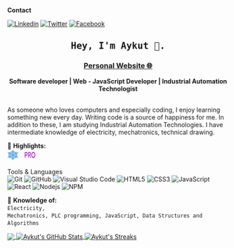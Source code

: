 <p><strong>Contact</strong></p> 

[![Linkedin](https://img.shields.io/badge/LinkedIn-Aykut%20Korkmaz-blue?logo=Linkedin&logoColor=blue&labelColor=black)](https://www.linkedin.com/in/aykutkorkmazx/)
[![Twitter](https://img.shields.io/badge/Twitter-Aykut%20Korkmaz-blue?logo=Twitter&logoColor=blue&labelColor=black)](https://twitter.com/AykutKorkmazX)
[![Facebook](https://img.shields.io/badge/Facebook-Aykut%20Korkmaz-blue?logo=Facebook&logoColor=blue&labelColor=black)](https://www.facebook.com/aykutkorkmazX)

<h2 align='center'><samp><strong>Hey, I'm Aykut 👋.</strong></samp></h2>
<h3 align='center'><strong><a href="http://aykut.codes" target="_blank">Personal Website 🌐</a></strong></h3>
<p align='center'><strong>Software developer | Web - JavaScript Developer | Industrial Automation Technologist</strong></p> <br>
<!-- ![Profile views](https://gpvc.arturio.dev/aykutkorkmaz1) -->
As someone who loves computers and especially coding, I enjoy learning something new every day. Writing code is a source of happiness for me. In addition to these, I am studying Industrial Automation Technologies. I have intermediate knowledge of electricity, mechatronics, technical drawing. <br>

🚩 **Highlights:** <br>
<a><img src='https://raw.githubusercontent.com/acervenky/animated-github-badges/master/assets/acbadge.gif' width='25' height='25'></a> <a><img src='https://raw.githubusercontent.com/acervenky/animated-github-badges/master/assets/pro.gif' width='25' height='25'></a> 

Tools & Languages <br>
![Git](https://img.shields.io/badge/-Git-000000?style=flat&logo=git&logoColor=F05032&labelColor=ffffff)
![GitHub](https://img.shields.io/badge/-GitHub-000000?style=flat&logo=github&logoColor=000000&labelColor=ffffff)
![Visual Studio Code](https://img.shields.io/badge/-VSCode-000000?style=flat&logo=visual-studio-code&labelColor=007ACC)
![HTML5](https://img.shields.io/badge/-HTML5-000000?style=flat&logo=html5&logoColor=ffffff&labelColor=E34F26)
![CSS3](https://img.shields.io/badge/-CSS3-000000?style=flat&logo=css3&logoColor=ffffff&labelColor=1572B6) 
![JavaScript](https://img.shields.io/badge/-JavaScript-000000?style=flat&logo=javascript)
![React](https://img.shields.io/badge/-React-000000?style=flat&logo=react)
![Nodejs](https://img.shields.io/badge/-Nodejs-000000?style=flat&logo=Node.js)
![NPM](https://img.shields.io/badge/-npm-000000?style=flat&logo=npm&labelColor=ffffff)

🤔 **Knowledge of:**<br>
<code>Electricity, Mechatronics, PLC programming, JavaScript, Data Structures and Algorithms</code>

<a href="https://github.com/aykutkorkmaz1">
  <img align="center" src="https://github-readme-stats.vercel.app/api/top-langs/?username=aykutkorkmaz1&hide=java,html&theme=chartreuse-dark" />
</a>
<a href="https://github.com/aykutkorkmaz1">
  <img align="center" src="https://github-readme-stats.vercel.app/api?username=aykutkorkmaz1&show_icons=true&line_height=27&count_private=true&theme=chartreuse-dark" alt="Aykut's GitHub Stats" />
</a>
<a href="https://github.com/aykutkorkmaz1">
    <img align="center" src="https://github-readme-streak-stats.herokuapp.com/?user=aykutkorkmaz1" alt="Aykut's Streaks">
</a>

 
<!-- ![Aykut's github stats](https://github-readme-stats.vercel.app/api?username=aykutkorkmaz1&theme=chartreuse-dark&show_icons=true)
![Top Langs](https://github-readme-stats.vercel.app/api/top-langs/?username=aykutkorkmaz1&layout=compact&theme=chartreuse-dark&show_icons=true)
![GitHub streak stats](https://github-readme-streak-stats.herokuapp.com/?user=aykutkorkmaz1) -->
